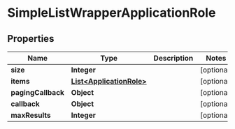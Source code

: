 

# SimpleListWrapperApplicationRole

## Properties

Name | Type | Description | Notes
------------ | ------------- | ------------- | -------------
**size** | **Integer** |  |  [optional]
**items** | [**List&lt;ApplicationRole&gt;**](ApplicationRole.md) |  |  [optional]
**pagingCallback** | **Object** |  |  [optional]
**callback** | **Object** |  |  [optional]
**maxResults** | **Integer** |  |  [optional]




